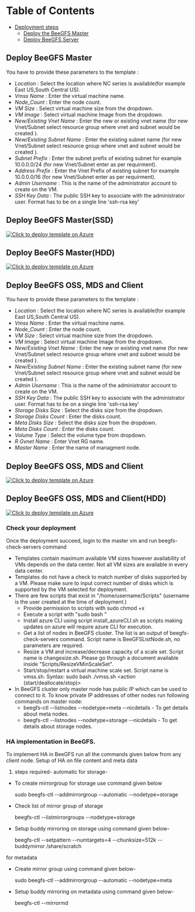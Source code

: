 Table of Contents
=================

* [Deployment steps](#deployment-steps)
  * [Deploy the BeeGFS Master](#deploy-the-BeeGFS-master)
  * [Deploy BeeGFS Server](#deploy-BeeGFS-server)
  




## Deploy BeeGFS Master

You have to provide these parameters to the template :
* _Location_ : Select the location where NC series is available(for example East US,South Central US). 
* _Vmss Name_ : Enter the virtual machine name.
* _Node_Count_ : Enter the node count.
* _VM Size_ : Select virtual machine size from the dropdown.
* _VM Image_ : Select virtual machine Image from the dropdown.
* _New/Existing Vnet Name_ : Enter the new or existing vnet name (for new Vnet/Subnet select resource group where vnet and subnet would be created ).
* _New/Existing Subnet Name_ : Enter the existing subnet name (for new Vnet/Subnet select resource group where vnet and subnet would be created ).
* _Subnet Prefix_ : Enter the subnet prefix of existing subnet for example 10.0.0.0/24 (for new Vnet/Subnet enter as per requirment).
* _Address Prefix_ : Enter the Vnet Prefix of existing subnet for example 10.0.0.0/16 (for new Vnet/Subnet enter as per requirment).
* _Admin Username_ : This is the name of the administrator account to create on the VM.
* _SSH Key Data_ : The public SSH key to associate with the administrator user. Format has to be on a single line 'ssh-rsa key'

## Deploy BeeGFS Master(SSD)
[![Click to deploy template on Azure](http://azuredeploy.net/deploybutton.png "Click to deploy template on Azure")](https://portal.azure.com/#create/Microsoft.Template/uri/https%3A%2F%2Fraw.githubusercontent.com%2Fazmigproject%2FBeeGFS%2Fmaster%2Fbeegfs-master.json)  


## Deploy BeeGFS Master(HDD)
[![Click to deploy template on Azure](http://azuredeploy.net/deploybutton.png "Click to deploy template on Azure")](https://portal.azure.com/#create/Microsoft.Template/uri/https%3A%2F%2Fraw.githubusercontent.com%2Fazmigproject%2FBeeGFS%2Fmaster%2Fbeegfs-master-hdd.json)  


## Deploy BeeGFS OSS, MDS and Client

You have to provide these parameters to the template :
* _Location_ : Select the location where NC series is available(for example East US,South Central US). 
* _Vmss Name_ : Enter the virtual machine name.
* _Node_Count_ : Enter the node count.
* _VM Size_ : Select virtual machine size from the dropdown.
* _VM Image_ : Select virtual machine Image from the dropdown.
* _New/Existing Vnet Name_ : Enter the new or existing vnet name (for new Vnet/Subnet select resource group where vnet and subnet would be created ).
* _New/Existing Subnet Name_ : Enter the existing subnet name (for new Vnet/Subnet select resource group where vnet and subnet would be created ).
* _Admin Username_ : This is the name of the administrator account to create on the VM.
* _SSH Key Data_ : The public SSH key to associate with the administrator user. Format has to be on a single line 'ssh-rsa key'
* _Storage Disks Size_ : Select the disks size from the dropdown.
* _Storage Disks Count_ : Enter the disks count.
* _Meta Disks Size_ : Select the disks size from the dropdown.
* _Meta Disks Count_ : Enter the disks count.
* _Volume Type_ : Select the volume type from dropdown.
* _R Gvnet Name_ : Enter Vnet RG name.
* _Master Name_ : Enter the name of managment node.

## Deploy BeeGFS OSS, MDS and Client
[![Click to deploy template on Azure](http://azuredeploy.net/deploybutton.png "Click to deploy template on Azure")](https://portal.azure.com/#create/Microsoft.Template/uri/https%3A%2F%2Fraw.githubusercontent.com%2Fazmigproject%2FBeeGFS%2Fmaster%2Fdeploy-beegfs.json)  


## Deploy BeeGFS OSS, MDS and Client(HDD)
[![Click to deploy template on Azure](http://azuredeploy.net/deploybutton.png "Click to deploy template on Azure")](https://portal.azure.com/#create/Microsoft.Template/uri/https%3A%2F%2Fraw.githubusercontent.com%2Fazmigproject%2FBeeGFS%2Fmaster%2Fdeploy-beegfs-hdd.json)  


### Check your deployment
Once the deployment succeed, login to the master vm and run beegfs-check-servers command

* Templates contain maximum available VM sizes however availability of VMs depends on the data center. Not all VM sizes are available in every data center.
* Templates do not have a check to match number of disks supported by a VM. Please make sure to input correct number of disks which is supported by the VM selected for deployment.
* There are few scripts that exist in "/home/username/Scripts" (username is the user created at the time of deployment.)
	* Provide permission to scripts with sudo chmod +x <scriptname>
	* Execute a script with "sudo bash <scriptname>"
	* Install azure CLI using script install_azureCLI.sh as scripts making updates on azure will require azure CLI for execution.
	* Get a list of nodes in BeeGFS cluster. The list is an output of beegfs-check-servers command. Script name is BeeGFSListNode.sh, no parameters are required.
	* Resize a VM and increase/decrease capacity of a scale set. Script name is changesize.sh. Please go through a document available inside "Scripts/ResizeVMinScaleSet".
	* Start/stop/restart a virtual machine scale set. Script name is vmss.sh. Syntax: sudo bash ./vmss.sh <resourcegroup> <vmss name> <action (start/deallocate/stop)>
* In BeeGFS cluster only master node has public IP which can be used to connect to it. To know private IP addresses of other nodes run following commands on master node:
	* beegfs-ctl --listnodes --nodetype=meta --nicdetails - To get details about meta nodes.
	* beegfs-ctl --listnodes --nodetype=storage --nicdetails - To get details about storage nodes.

### HA implementation in BeeGFS.
To implement HA in BeeGFS run all the commands given below from any client node. 
Setup of HA on file content and meta data
1.	steps required- automatic
 for storage-
 * To create mirrorgroup for storage use command given below

	 sudo beegfs-ctl --addmirrorgroup --automatic --nodetype=storage	
 * Check list of mirror group of storage

	 beegfs-ctl --listmirrorgroups --nodetype=storage
	
 * Setup buddy mirroring on storage using command given below-

	beegfs-ctl --setpattern --numtargets=4 --chunksize=512k --buddymirror /share/scratch	

 for metadata
 * Create mirror group using command given below-

	sudo beegfs-ctl --addmirrorgroup --automatic --nodetype=meta
 * Setup buddy mirroring on metadata using command given below-

    beegfs-ctl --mirrormd




	




	

